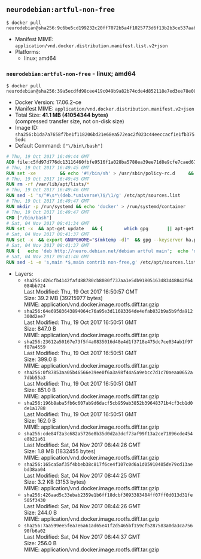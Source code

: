 ## `neurodebian:artful-non-free`

```console
$ docker pull neurodebian@sha256:9c6be5cd199232c20ff7072b5a4f1025773d6f13b2b3ce537aab557fd11a2c89
```

-	Manifest MIME: `application/vnd.docker.distribution.manifest.list.v2+json`
-	Platforms:
	-	linux; amd64

### `neurodebian:artful-non-free` - linux; amd64

```console
$ docker pull neurodebian@sha256:39a5ecdfd98cee419c049b9a82b74cde4d852118e7ed3ee78e086f75eacb85a4
```

-	Docker Version: 17.06.2-ce
-	Manifest MIME: `application/vnd.docker.distribution.manifest.v2+json`
-	Total Size: **41.1 MB (41054344 bytes)**  
	(compressed transfer size, not on-disk size)
-	Image ID: `sha256:b1da7a7658f7be1f118206bd21e68ea572eac2f023c44eeccacf1e1fb3755edc`
-	Default Command: `["\/bin\/bash"]`

```dockerfile
# Thu, 19 Oct 2017 16:49:44 GMT
ADD file:c5fd97d776dc13116460fbfe9516f1a028ba5788ea39ee71d8e9cfe7caed676f in / 
# Thu, 19 Oct 2017 16:49:45 GMT
RUN set -xe 		&& echo '#!/bin/sh' > /usr/sbin/policy-rc.d 	&& echo 'exit 101' >> /usr/sbin/policy-rc.d 	&& chmod +x /usr/sbin/policy-rc.d 		&& dpkg-divert --local --rename --add /sbin/initctl 	&& cp -a /usr/sbin/policy-rc.d /sbin/initctl 	&& sed -i 's/^exit.*/exit 0/' /sbin/initctl 		&& echo 'force-unsafe-io' > /etc/dpkg/dpkg.cfg.d/docker-apt-speedup 		&& echo 'DPkg::Post-Invoke { "rm -f /var/cache/apt/archives/*.deb /var/cache/apt/archives/partial/*.deb /var/cache/apt/*.bin || true"; };' > /etc/apt/apt.conf.d/docker-clean 	&& echo 'APT::Update::Post-Invoke { "rm -f /var/cache/apt/archives/*.deb /var/cache/apt/archives/partial/*.deb /var/cache/apt/*.bin || true"; };' >> /etc/apt/apt.conf.d/docker-clean 	&& echo 'Dir::Cache::pkgcache ""; Dir::Cache::srcpkgcache "";' >> /etc/apt/apt.conf.d/docker-clean 		&& echo 'Acquire::Languages "none";' > /etc/apt/apt.conf.d/docker-no-languages 		&& echo 'Acquire::GzipIndexes "true"; Acquire::CompressionTypes::Order:: "gz";' > /etc/apt/apt.conf.d/docker-gzip-indexes 		&& echo 'Apt::AutoRemove::SuggestsImportant "false";' > /etc/apt/apt.conf.d/docker-autoremove-suggests
# Thu, 19 Oct 2017 16:49:45 GMT
RUN rm -rf /var/lib/apt/lists/*
# Thu, 19 Oct 2017 16:49:46 GMT
RUN sed -i 's/^#\s*\(deb.*universe\)$/\1/g' /etc/apt/sources.list
# Thu, 19 Oct 2017 16:49:47 GMT
RUN mkdir -p /run/systemd && echo 'docker' > /run/systemd/container
# Thu, 19 Oct 2017 16:49:47 GMT
CMD ["/bin/bash"]
# Sat, 04 Nov 2017 08:41:34 GMT
RUN set -x 	&& apt-get update 	&& { 		which gpg 		|| apt-get install -y --no-install-recommends gnupg 	; } 	&& { 		gpg --version | grep -q '^gpg (GnuPG) 1\.' 		|| apt-get install -y --no-install-recommends dirmngr 	; } 	&& rm -rf /var/lib/apt/lists/*
# Sat, 04 Nov 2017 08:41:37 GMT
RUN set -x 	&& export GNUPGHOME="$(mktemp -d)" 	&& gpg --keyserver ha.pool.sks-keyservers.net --recv-keys DD95CC430502E37EF840ACEEA5D32F012649A5A9 	&& gpg --export DD95CC430502E37EF840ACEEA5D32F012649A5A9 > /etc/apt/trusted.gpg.d/neurodebian.gpg 	&& rm -rf "$GNUPGHOME" 	&& apt-key list | grep neurodebian
# Sat, 04 Nov 2017 08:41:37 GMT
RUN { 	echo 'deb http://neuro.debian.net/debian artful main'; 	echo 'deb http://neuro.debian.net/debian data main'; 	echo '#deb-src http://neuro.debian.net/debian-devel artful main'; } > /etc/apt/sources.list.d/neurodebian.sources.list
# Sat, 04 Nov 2017 08:41:40 GMT
RUN sed -i -e 's,main *$,main contrib non-free,g' /etc/apt/sources.list.d/neurodebian.sources.list; grep -q 'deb .* multiverse$' /etc/apt/sources.list || sed -i -e 's,universe *$,universe multiverse,g' /etc/apt/sources.list
```

-	Layers:
	-	`sha256:d26cfb4142faf488780cb8080f737aa1e5db91805163d83448842f64084bb724`  
		Last Modified: Thu, 19 Oct 2017 16:50:57 GMT  
		Size: 39.2 MB (39215977 bytes)  
		MIME: application/vnd.docker.image.rootfs.diff.tar.gzip
	-	`sha256:64e69583643894064c76a95e3d11683364de4efab032b9a5b9fda912300d2ee7`  
		Last Modified: Thu, 19 Oct 2017 16:50:51 GMT  
		Size: 847.0 B  
		MIME: application/vnd.docker.image.rootfs.diff.tar.gzip
	-	`sha256:23612a50167e73f5f4a0835016d48e4d1f3718e475dc7ce034ab1f97f87a4559`  
		Last Modified: Thu, 19 Oct 2017 16:50:51 GMT  
		Size: 399.0 B  
		MIME: application/vnd.docker.image.rootfs.diff.tar.gzip
	-	`sha256:0f87853aa05b46566e39ee0f6a3a98f44a5a9ebcc7d1c70aeaa0652a7dbb55a3`  
		Last Modified: Thu, 19 Oct 2017 16:50:51 GMT  
		Size: 851.0 B  
		MIME: application/vnd.docker.image.rootfs.diff.tar.gzip
	-	`sha256:196b8aba5fb6c607ab9d6dacf5cb959ab3852b39648371b4cf3cb1d0de1a1788`  
		Last Modified: Thu, 19 Oct 2017 16:50:51 GMT  
		Size: 162.0 B  
		MIME: application/vnd.docker.image.rootfs.diff.tar.gzip
	-	`sha256:cde84f2a3c682a5726e8b35d0d2a3dcf73af99f13a2ce71896cde454e8b21a61`  
		Last Modified: Sat, 04 Nov 2017 08:44:26 GMT  
		Size: 1.8 MB (1832455 bytes)  
		MIME: application/vnd.docker.image.rootfs.diff.tar.gzip
	-	`sha256:165ca5af35f4bbeb38c817f6ce4f107c0d6a1d05910405de79cd13aebd38aa04`  
		Last Modified: Sat, 04 Nov 2017 08:44:25 GMT  
		Size: 3.2 KB (3153 bytes)  
		MIME: application/vnd.docker.image.rootfs.diff.tar.gzip
	-	`sha256:426aad5c33ebab2359e1b6ff18dcbf3093383484ff07ff0d013d31fe505f3430`  
		Last Modified: Sat, 04 Nov 2017 08:44:26 GMT  
		Size: 244.0 B  
		MIME: application/vnd.docker.image.rootfs.diff.tar.gzip
	-	`sha256:7aa599ee5fea7e6a61ad65e41f2d5465bf159cf5287583a0da3ca75690fb6a02`  
		Last Modified: Sat, 04 Nov 2017 08:44:37 GMT  
		Size: 256.0 B  
		MIME: application/vnd.docker.image.rootfs.diff.tar.gzip
